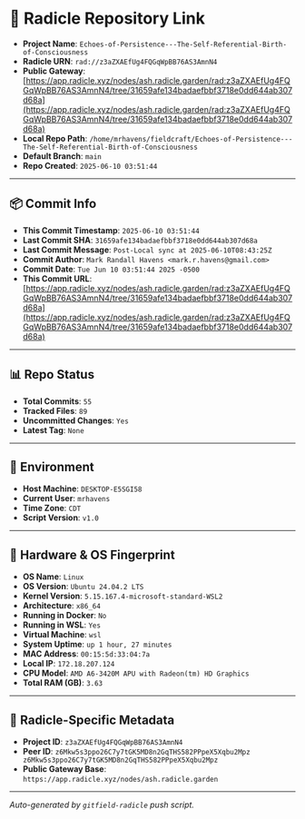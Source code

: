 # 🔗 Radicle Repository Link

- **Project Name**: `Echoes-of-Persistence---The-Self-Referential-Birth-of-Consciousness`
- **Radicle URN**: `rad://z3aZXAEfUg4FQGqWpBB76AS3AmnN4`
- **Public Gateway**: [https://app.radicle.xyz/nodes/ash.radicle.garden/rad:z3aZXAEfUg4FQGqWpBB76AS3AmnN4/tree/31659afe134badaefbbf3718e0dd644ab307d68a](https://app.radicle.xyz/nodes/ash.radicle.garden/rad:z3aZXAEfUg4FQGqWpBB76AS3AmnN4/tree/31659afe134badaefbbf3718e0dd644ab307d68a)
- **Local Repo Path**: `/home/mrhavens/fieldcraft/Echoes-of-Persistence---The-Self-Referential-Birth-of-Consciousness`
- **Default Branch**: `main`
- **Repo Created**: `2025-06-10 03:51:44`

---

## 📦 Commit Info

- **This Commit Timestamp**: `2025-06-10 03:51:44`
- **Last Commit SHA**: `31659afe134badaefbbf3718e0dd644ab307d68a`
- **Last Commit Message**: `Post-Local sync at 2025-06-10T08:43:25Z`
- **Commit Author**: `Mark Randall Havens <mark.r.havens@gmail.com>`
- **Commit Date**: `Tue Jun 10 03:51:44 2025 -0500`
- **This Commit URL**: [https://app.radicle.xyz/nodes/ash.radicle.garden/rad:z3aZXAEfUg4FQGqWpBB76AS3AmnN4/tree/31659afe134badaefbbf3718e0dd644ab307d68a](https://app.radicle.xyz/nodes/ash.radicle.garden/rad:z3aZXAEfUg4FQGqWpBB76AS3AmnN4/tree/31659afe134badaefbbf3718e0dd644ab307d68a)

---

## 📊 Repo Status

- **Total Commits**: `55`
- **Tracked Files**: `89`
- **Uncommitted Changes**: `Yes`
- **Latest Tag**: `None`

---

## 🧭 Environment

- **Host Machine**: `DESKTOP-E5SGI58`
- **Current User**: `mrhavens`
- **Time Zone**: `CDT`
- **Script Version**: `v1.0`

---

## 🧬 Hardware & OS Fingerprint

- **OS Name**: `Linux`
- **OS Version**: `Ubuntu 24.04.2 LTS`
- **Kernel Version**: `5.15.167.4-microsoft-standard-WSL2`
- **Architecture**: `x86_64`
- **Running in Docker**: `No`
- **Running in WSL**: `Yes`
- **Virtual Machine**: `wsl`
- **System Uptime**: `up 1 hour, 27 minutes`
- **MAC Address**: `00:15:5d:33:04:7a`
- **Local IP**: `172.18.207.124`
- **CPU Model**: `AMD A6-3420M APU with Radeon(tm) HD Graphics`
- **Total RAM (GB)**: `3.63`

---

## 🌱 Radicle-Specific Metadata

- **Project ID**: `z3aZXAEfUg4FQGqWpBB76AS3AmnN4`
- **Peer ID**: `z6Mkw5s3ppo26C7y7tGK5MD8n2GqTHS582PPpeX5Xqbu2Mpz
z6Mkw5s3ppo26C7y7tGK5MD8n2GqTHS582PPpeX5Xqbu2Mpz`
- **Public Gateway Base**: `https://app.radicle.xyz/nodes/ash.radicle.garden`

---

_Auto-generated by `gitfield-radicle` push script._
